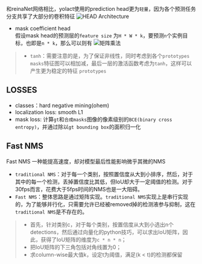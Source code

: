 和reinaNet网络相比，yolact使用的prediction head更为`轻量`，因为各个预测任务分支共享了大部分的卷积特征
![HEAD Architecture](./img/head_architecture.PNG)

- mask coefficient head  
假设mask head的预测层的`feature size` 为`H * W * k`，要预测`n`个实例目标，也即是`n * k`，那么可以则有
![矩阵乘法](./img/矩阵乘法.PNG)

> - `tanh`：需要注意的是，为了保证非线性，同时考虑到各个`prototypes masks`特征图可以相加减，最后一层的激活函数考虑为`tanh`，这样可以产生更为稳定的特征 `prototypes`

## LOSSES

- classes：hard negative mining(ohem)
- localization loss: smooth L1
- mask loss: 计算`gt`和`合成masks`图像的像素级别的`BCE(binary cross entropy)`，并通过除以`gt bounding box`的面积归一化

## Fast NMS
Fast NMS 一种能提高速度，却对模型最后性能影响微乎其微的NMS
- `traditional NMS`：对于每一个类别，按照置信度从大到小排序，然后，对于其中的每一个检测，丢掉置信度比其低，但IoU却大于一定阈值的检测。对于30fps而言，花费大于5fps时间的NMS也是一大阻碍。
- `Fast NMS`：整体思路是通过矩阵实现。`traditional NMS`实现上是串行实现的，为了能够并行化，只需要允许已经被removed掉的检测液参与抑制，这在`traditional NMS`是不存在的。
> - 首先，针对类别c，对于每个类别，按置信度从大到小选出n个detections，然后通过向量化的python技巧，可以求出IoU矩阵，因此，获得了IoU矩阵的维度为`c * n * n`；
> - 把IoU矩阵的下三角包括对角线置为0；
> - 求column-wise最大值k，设定t为阈值，满足(k < t)的检测都保留








